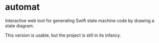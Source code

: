 # automat

Interactive web tool for generating Swift state machine code by drawing a state diagram.

This version is usable, but the project is still in its infancy.
